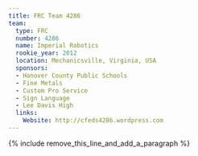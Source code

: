 ```yaml
---
title: FRC Team 4286
team:
  type: FRC
  number: 4286
  name: Imperial Robotics
  rookie_year: 2012
  location: Mechanicsville, Virginia, USA
  sponsors:
  - Hanover County Public Schools
  - Fine Metals
  - Custom Pro Service
  - Sign Language
  - Lee Davis High
  links:
    Website: http://cfeds4286.wordpress.com
---
```


{% include remove_this_line_and_add_a_paragraph %}